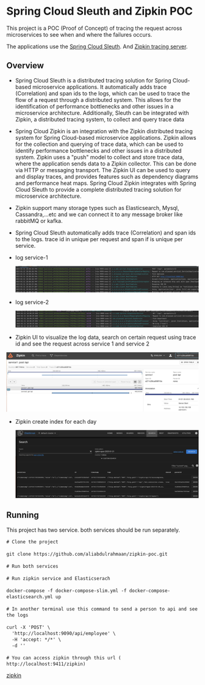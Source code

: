 # Spring Cloud  Sleuth and Zipkin POC

This project is a POC (Proof of Concept) of tracing the request across microservices to see when and where the failures occurs.

The applications use the [Spring Cloud Sleuth](https://spring.io/projects/spring-cloud-sleuth). And  [Zipkin tracing server](https://zipkin.io/).

## Overview

- Spring Cloud Sleuth is a distributed tracing solution for Spring Cloud-based microservice applications. It automatically adds trace (Correlation) and span ids to the logs, which can be used to trace the flow of a request through a distributed system. This allows for the identification of performance bottlenecks and other issues in a microservice architecture. Additionally, Sleuth can be integrated with Zipkin, a distributed tracing system, to collect and query trace data
- Spring Cloud Zipkin is an integration with the Zipkin distributed tracing system for Spring Cloud-based microservice applications. Zipkin allows for the collection and querying of trace data, which can be used to identify performance bottlenecks and other issues in a distributed system. Zipkin uses a "push" model to collect and store trace data, where the application sends data to a Zipkin collector. This can be done via HTTP or messaging transport. The Zipkin UI can be used to query and display traces, and provides features such as dependency diagrams and performance heat maps. Spring Cloud Zipkin integrates with Spring Cloud Sleuth to provide a complete distributed tracing solution for microservice architecture.
- Zipkin support many storage types such as Elasticsearch, Mysql, Cassandra,...etc and we can connect it to any message broker like rabbitMQ or kafka.
- Spring Cloud Sleuth automatically adds trace (Correlation) and span ids to the logs. trace id in unique per request and span if is unique per service.
- log service-1



  ![log-service-1](images/log1.png)
- log service-2


  ![log-service-2](images/log2.png)


- Zipkin UI to visualize the log data, search on certain request using trace id and see the request across service 1 and service 2

![Zipkin](images/zipkin.png)

- Zipkin create index for each day



  ![Index](images/index.png)

## Running

This project has two service. both services should be run separately.

```
# Clone the project

git clone https://github.com/aliabdulrahmaan/zipkin-poc.git

# Run both services

# Run zipkin service and Elasticserach 

docker-compose -f docker-compose-slim.yml -f docker-compose-elasticsearch.yml up

# In another terminal use this command to send a person to api and see the logs

curl -X 'POST' \
  'http://localhost:9090/api/employee' \
  -H 'accept: */*' \
  -d ''

# You can access zipkin through this url ( http://localhost:9411/zipkin)
```
[zipkin]( http://localhost:9411/zipkin)






